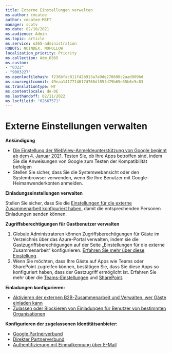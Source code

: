 ```yaml
---
title: Externe Einstellungen verwalten
ms.author: cmcatee
author: cmcatee-MSFT
manager: scotv
ms.date: 02/10/2021
ms.audience: Admin
ms.topic: article
ms.service: o365-administration
ROBOTS: NOINDEX, NOFOLLOW
localization_priority: Priority
ms.collection: Adm_O365
ms.custom:
- "8322"
- "9003227"
ms.openlocfilehash: f236bfac811f42b913a7a9de270600c2aad909bd
ms.sourcegitcommit: 49eaa1417714617d768df85fd79b65e35b6e5c83
ms.translationtype: HT
ms.contentlocale: de-DE
ms.lasthandoff: 02/11/2022
ms.locfileid: "62667571"
---
```

# <a name="managing-external-settings"></a>Externe Einstellungen verwalten

**Ankündigung**

- [Die Einstellung der WebView-Anmeldeunterstützung von Google beginnt ab dem 4. Januar 2021](https://docs.microsoft.com/azure/active-directory/external-identities/google-federation?WT.mc_id=Portal-Microsoft_Azure_Support#deprecation-of-webview-sign-in-support). Testen Sie, ob Ihre Apps betroffen sind, indem Sie die Anweisungen von Google zum Testen der Kompatibilität befolgen
- Stellen Sie sicher, dass Sie die Systemwebansicht oder den Systembrowser verwenden, wenn Sie Ihre Benutzer mit Google-Heimanwenderkonten anmelden.

**Einladungseinstellungen verwalten**

Stellen Sie sicher, dass Sie die [Einstellungen für die externe Zusammenarbeit konfiguriert haben](https://docs.microsoft.com/azure/active-directory/external-identities/delegate-invitations?WT.mc_id=Portal-Microsoft_Azure_Support), damit die entsprechenden Personen Einladungen senden können.

**Zugriffsberechtigungen für Gastbenutzer verwalten**

1. Globale Administratoren können Zugriffsberechtigungen für Gäste im Verzeichnis über das Azure-Portal verwalten, indem sie die Gastzugriffsberechtigungen auf der Seite „Einstellungen für die externe Zusammenarbeit“ konfigurieren. [Erfahren Sie mehr über diese Einstellung](https://docs.microsoft.com/azure/active-directory/fundamentals/users-default-permissions?WT.mc_id=Portal-Microsoft_Azure_Support).
2. Wenn Sie möchten, dass Ihre Gäste auf Apps wie Teams oder SharePoint zugreifen können, bestätigen Sie, dass Sie diese Apps so konfiguriert haben, dass der Gastzugriff ermöglicht ist. Erfahren Sie mehr über die [Teams-Einstellungen](https://docs.microsoft.com/microsoftteams/guest-access?WT.mc_id=Portal-Microsoft_Azure_Support) und [SharePoint](https://docs.microsoft.com/sharepoint/external-sharing-overview?WT.mc_id=Portal-Microsoft_Azure_Support).

**Einladungen konfigurieren:**

- [Aktivieren der externen B2B-Zusammenarbeit und Verwalten, wer Gäste einladen kann](https://docs.microsoft.com/azure/active-directory/b2b/delegate-invitations?WT.mc_id=Portal-Microsoft_Azure_Support)
- [Zulassen oder Blockieren von Einladungen für Benutzer von bestimmten Organisationen](https://docs.microsoft.com/azure/active-directory/b2b/allow-deny-list?WT.mc_id=Portal-Microsoft_Azure_Support)

**Konfigurieren der zugelassenen Identitätsanbieter:**

- [Google Partnerverbund](https://docs.microsoft.com/azure/active-directory/b2b/google-federation?WT.mc_id=Portal-Microsoft_Azure_Support)
- [Direkter Partnerverbund](https://docs.microsoft.com/azure/active-directory/b2b/direct-federation?WT.mc_id=Portal-Microsoft_Azure_Support)
- [Authentifizierung mit Einmalkennung über E-Mail](https://docs.microsoft.com/azure/active-directory/b2b/one-time-passcode?WT.mc_id=Portal-Microsoft_Azure_Support)
